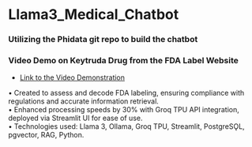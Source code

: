 # Llama3_Medical_Chatbot

### Utilizing the Phidata git repo to build the chatbot

### Video Demo on Keytruda Drug from the FDA Label Website
- [Link to the Video Demonstration](https://drive.google.com/drive/folders/1M7y8RU_YytH1yaujCB9NzWs1nAQVXBAA)

• Created to assess and decode FDA labeling, ensuring compliance with regulations and accurate information retrieval. <br>
• Enhanced processing speeds by 30% with Groq TPU API integration, deployed via Streamlit UI for ease of use. <br>
• Technologies used: Llama 3, Ollama, Groq TPU, Streamlit, PostgreSǪL, pgvector, RAG, Python.
